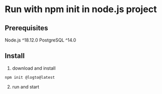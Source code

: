 # Run with npm init in node.js project
## Prerequisites
Node.js ^18.12.0
PostgreSQL ^14.0

## Install
1. download and install
```	
npm init @logto@latest
```
2. run and start